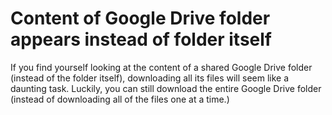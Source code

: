 # Content of Google Drive folder appears instead of folder itself

If you find yourself looking at the content of a shared Google Drive folder \(instead of the folder itself\), downloading all its files will seem like a daunting task. Luckily, you can still download the entire Google Drive folder \(instead of downloading all of the files one at a time.\) 







